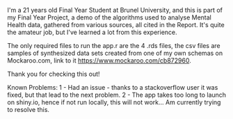 I'm a 21 years old Final Year Student at Brunel University, and this is part of my Final Year Project, a demo of the algorithms
used to analyse Mental Health data, gathered from various sources, all cited in the Report. It's quite the amateur job, but I've learned a lot from this experience.               

The only required files to run the app.r are the 4 .rds files, the csv files are samples of synthesized data sets created from one of my own schemas on Mockaroo.com, link to it https://www.mockaroo.com/cb872960.  
          
Thank you for checking this out!


Known Problems: 
1 - Had an issue - thanks to a stackoverflow user it was fixed, but that lead to the next problem.
2 - The app takes too long to launch on shiny.io, hence if not run locally, this will not work... Am currently trying to resolve this.
